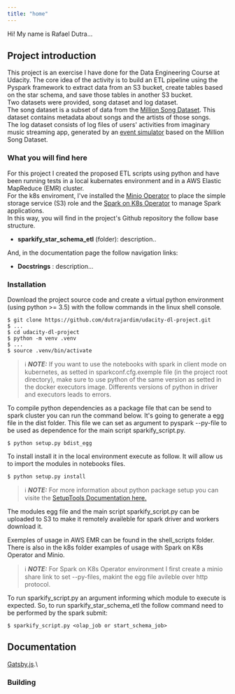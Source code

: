 ```yaml
---
title: "home"
---
```


Hi! My name is Rafael Dutra...

## Project introduction
This project is an exercise I have done for the Data Engineering Course at Udacity. The core idea of the activity is to build an ETL pipeline using the Pyspark framework to extract data from an S3 bucket, create tables based on the star schema, and save those tables in another S3 bucket.\
Two datasets were provided, song dataset and log dataset.\
The song dataset is a subset of data from the [Million Song Dataset](https://labrosa.ee.columbia.edu/millionsong/). This dataset contains metadata about songs and the artists of those songs.\
The log dataset consists of log files of users' activities from imaginary music streaming app, generated by an [event simulator](https://github.com/Interana/eventsim) based on the Million Song Dataset.

### What you will find here
For this project I created the proposed ETL scripts using python and have been running tests in a local kubernates environment and in a AWS Elastic MapReduce (EMR) cluster.\
For the k8s enviroment, I've installed the [Minio Operator](https://github.com/minio/operator) to place the simple storage service (S3) role and the [Spark on K8s Operator](https://github.com/GoogleCloudPlatform/spark-on-k8s-operator) to manage Spark applications.\
In this way, you will find in the project's Github repository the follow base structure.

- **sparkify_star_schema_etl** (folder): description..

And, in the documentation page the follow navigation links:

- **Docstrings** : description...

### Installation
Download the project source code and create a virtual python environment (using python >= 3.5) with the follow commands in the linux shell console. 


```console
$ git clone https://github.com/dutrajardim/udacity-dl-project.git
$ ...
$ cd udacity-dl-project
$ python -m venv .venv
$ ...
$ source .venv/bin/activate
```

> ℹ️ **_NOTE:_** If you want to use the notebooks with spark in client mode on kubernetes, as setted in sparkconf.cfg.exemple file (in the project root directory), make sure to use python of the same version as setted in the docker executors image. Differents versions of python in driver and executors leads to errors.

To compile python dependencies as a package file that can be send to spark cluster you can run the command below. It's going to generate a egg file in the dist folder. This file we can set as argument to pyspark --py-file to be used as dependence for the main script sparkify_script.py.

```console
$ python setup.py bdist_egg
```

To install install it in the local environment execute as follow. It will allow us to import the modules in notebooks files. 

```console
$ python setup.py install
```

> ℹ️ **_NOTE:_** For more information about python package setup you can visite the [SetupTools Documentation here.](https://setuptools.pypa.io/en/latest/)

The modules egg file and the main script sparkify_script.py can be uploaded to S3 to make it remotely availeble for spark driver and workers download it.

Exemples of usage in AWS EMR can be found in the shell_scripts folder. There is also in the k8s folder examples of usage with Spark on K8s Operator and Minio.

> ℹ️ **_NOTE:_** For Spark on K8s Operator environment I first create a minio share link to set --py-files, makint the egg file avileble over http protocol.

To run sparkify_script.py an argument informing which module to execute is expected. So, to run sparkify_star_schema_etl the follow command need to be performed by the spark submit:

```console
$ sparkify_script.py <olap_job or start_schema_job>
```

## Documentation
[Gatsby.js](https://www.gatsbyjs.com).\

### Building
